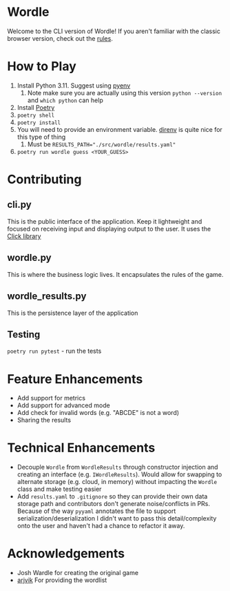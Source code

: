 # Wordle
Welcome to the CLI version of Wordle! If you aren't familiar with the classic browser version, check out the [rules](./product_requirements_doc.md).

# How to Play
1. Install Python 3.11. Suggest using [pyenv](https://github.com/pyenv/pyenv)
   1. Note make sure you are actually using this version `python --version` and `which python` can help
2. Install [Poetry](https://python-poetry.org/docs/#installation)
3. `poetry shell`
4. `poetry install`
5. You will need to provide an environment variable. [direnv](https://direnv.net/) is quite nice for this type of thing
   1. Must be `RESULTS_PATH="./src/wordle/results.yaml"`
6. `poetry run wordle guess <YOUR_GUESS>`

# Contributing
## cli.py
This is the public interface of the application. Keep it lightweight and focused on receiving input and displaying output to the user. It uses the [Click library](https://click.palletsprojects.com/)

## wordle.py
This is where the business logic lives. It encapsulates the rules of the game.

## wordle_results.py
This is the persistence layer of the application

## Testing
`poetry run pytest` - run the tests

# Feature Enhancements
- Add support for metrics
- Add support for advanced mode
- Add check for invalid words (e.g. "ABCDE" is not a word)
- Sharing the results

# Technical Enhancements
- Decouple `Wordle` from `WordleResults` through constructor injection and creating an interface (e.g. `IWordleResults`). Would allow for swapping to alternate storage (e.g. cloud, in memory) without impacting the `Wordle` class and make testing easier
- Add `results.yaml` to `.gitignore` so they can provide their own data storage path and contributors don't generate noise/conflicts in PRs. Because of the way `pyyaml` annotates the file to support serialization/deserialization I didn't want to pass this detail/complexity onto the user and haven't had a chance to refactor it away.

# Acknowledgements
- Josh Wardle for creating the original game
- [arjvik](https://dagshub.com/arjvik/wordle-wordlist) For providing the wordlist
